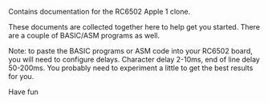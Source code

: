 Contains documentation for the RC6502 Apple 1 clone.

These documents are collected together here to help get you started. There are a couple of BASIC/ASM programs as well.

Note: to paste the BASIC programs or ASM code into your RC6502 board, you will need to configure delays. Character delay 2-10ms, 
end of line delay 50-200ms. You probably need to experiment a little to get the best results for you.

Have fun
